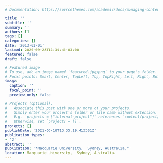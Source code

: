 ```yaml
---
# Documentation: https://sourcethemes.com/academic/docs/managing-content/

title: ''
subtitle: ''
summary: ''
authors: []
tags: []
categories: []
date: '2013-01-01'
lastmod: 2020-09-28T12:34:45-03:00
featured: false
draft: false

# Featured image
# To use, add an image named `featured.jpg/png` to your page's folder.
# Focal points: Smart, Center, TopLeft, Top, TopRight, Left, Right, BottomLeft, Bottom, BottomRight.
image:
  caption: ''
  focal_point: ''
  preview_only: false

# Projects (optional).
#   Associate this post with one or more of your projects.
#   Simply enter your project's folder or file name without extension.
#   E.g. `projects = ["internal-project"]` references `content/project/deep-learning/index.md`.
#   Otherwise, set `projects = []`.
projects: []
publishDate: '2021-05-18T13:35:19.413581Z'
publication_types:
- '2'
abstract: ''
publication: '*Macquarie University,  Sydney, Australia.*'
location: Macquarie University,  Sydney, Australia.
---
```

